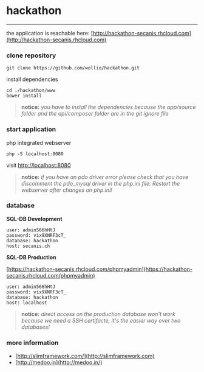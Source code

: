 # hackathon

----------

the application is reachable here: [http://hackathon-secanis.rhcloud.com](http://hackathon-secanis.rhcloud.com)

### clone repository

	git clone https://github.com/wollio/hackathon.git

install dependencies

	cd ./hackathon/www
	bower install


> **notice:** *you have to install the dependencies because the app/source folder
> and the api/composer folder are in the git ignore file*

### start application

php integrated webserver

	php -S localhost:8080

visit [http://localhost:8080](http://localhost:8080)

> **notice:**
> *if you have an pdo driver error please check that you have discomment the pdo_mysql driver in the php.ini file. Restart the webserver after changes on php.ini!*

### database

**SQL-DB Development**

	user: admin566hHtJ
	password: vix9XNRF3cT_
	database: hackathon
	host: secanis.ch

**SQL-DB Production**

[https://hackathon-secanis.rhcloud.com/phpmyadmin](https://hackathon-secanis.rhcloud.com/phpmyadmin)

	user: admin566hHtJ
	password: vix9XNRF3cT_
	database: hackathon
	host: localhost

> **notice:** *direct access on the production database won't work because we need a SSH certifacte, it's the easier way over two databases!*


### more information

* [http://slimframework.com/](http://slimframework.com)
* [http://medoo.in](http://medoo.in/)
